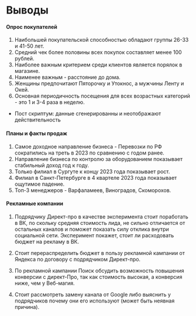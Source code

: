 # Выводы
#### Опрос покупателей
1. Наибольшей покупательской способностью обладают группы 26-33 и 41-50 лет.
2. Средний чек более половины всех покупок составляет менее 100 рублей.
3. Наиболее важным критерием среди клиентов является порялок в магазине.
4. Наименее важным - расстояние до дома.
5. Женщины предпочитают Пяторочку и Утокнос, а мужчины Ленту и Окей.
6. Основная периодичность посещения для всех возрастных категорий - это 1 и 3-4 раза в неделю.
* Пост скриптум: данные сгенерированны и неотображают действительность
 

#### Планы и факты продаж 
1. Самое доходное направление бизнеса - Перевозки по РФ сократились на треть в 2023 по сравнению с годом ранее.
2. Направление бизнеса по контролю за оборудованием показывает стабильный доход год к году.
3. Только филиал в Сургуте к концу 2023 года показывает рост.
4. Филиал в Санкт-Петербурге в 4 квартеле 2023 года показывает ощутимое падение.
5. Топ-3 менеджеров - Варфаламеев, Виноградов, Скоморохов. 
     
#### Рекламные компании
1. Подрядчику Директ-про в качестве эксперимента стоит поработать в ВК, по скольку средняя стоимость лида, не сильно отличается от остальных каналов и поможет показать силу отклика внутри социальной сети. Эксперимент покажет, стоит ли расходовать бюджет на рекламу в ВК.

2. Стоит перераспределить бюджет в пользу рекламной кампании от Яндекса по договору с подрядчиком Директ-про.

3. По рекламной кампании Поиск обсудить возможность повышения конверсии с директ-Про, так как стоимость высокая, а конверсия ниже, чем у Веб-магия.

4. Стоит рассмотреть замену канала от Google либо выяснить у подрядчиков почему они его используют (может быть неявная причина).
